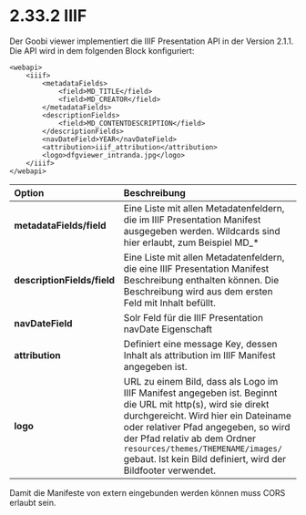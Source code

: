# 2.33.2 IIIF

Der Goobi viewer implementiert die IIIF Presentation API in der Version 2.1.1. Die API wird in dem folgenden Block konfiguriert:

```markup
<webapi>
    <iiif>
        <metadataFields>
            <field>MD_TITLE</field>
            <field>MD_CREATOR</field>
        </metadataFields>
        <descriptionFields>
            <field>MD_CONTENTDESCRIPTION</field>
        </descriptionFields>
        <navDateField>YEAR</navDateField>
        <attribution>iiif_attribution</attribution>
        <logo>dfgviewer_intranda.jpg</logo>
    </iiif>
</webapi>
```

| **Option** | Beschreibung |
| :--- | :--- |
| **metadataFields/field** | Eine Liste mit allen Metadatenfeldern, die im IIIF Presentation Manifest ausgegeben werden. Wildcards sind hier erlaubt, zum Beispiel MD\_\* |
| **descriptionFields/field** | Eine Liste mit allen Metadatenfeldern, die eine IIIF Presentation Manifest Beschreibung enthalten können. Die Beschreibung wird aus dem ersten Feld mit Inhalt befüllt. |
| **navDateField** | Solr Feld für die IIIF Presentation navDate Eigenschaft |
| **attribution** | Definiert eine message Key, dessen Inhalt als attribution im IIIF Manifest angegeben ist. |
| **logo** | URL zu einem Bild, dass als Logo im IIIF Manifest angegeben ist. Beginnt die URL mit http\(s\), wird sie direkt durchgereicht. Wird hier ein Dateiname oder relativer Pfad angegeben, so wird der Pfad relativ ab dem Ordner `resources/themes/THEMENAME/images/` gebaut. Ist kein Bild definiert, wird der Bildfooter verwendet. |



Damit die Manifeste von extern eingebunden werden können muss CORS erlaubt sein.

